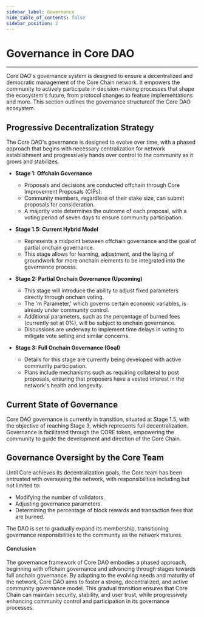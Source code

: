 ```yaml
---
sidebar_label: Governance
hide_table_of_contents: false
sidebar_position: 2
---
```


# Governance in Core DAO
---

Core DAO's governance system is designed to ensure a decentralized and democratic management of the Core Chain network. It empowers the community to actively participate in decision-making processes that shape the ecosystem's future, from protocol changes to feature implementations and more. This section outlines the governance structureof the Core DAO ecosystem.

## Progressive Decentralization Strategy

The Core DAO's governance is designed to evolve over time, with a phased approach that begins with necessary centralization for network establishment and progressively hands over control to the community as it grows and stabilizes.

* **Stage 1: Offchain Governance**
    - Proposals and decisions are conducted offchain through Core Improvement Proposals (CIPs).
    - Community members, regardless of their stake size, can submit proposals for consideration.
    - A majority vote determines the outcome of each proposal, with a voting period of seven days to ensure community participation.

* **Stage 1.5: Current Hybrid Model**
    - Represents a midpoint between offchain governance and the goal of partial onchain governance.
    - This stage allows for learning, adjustment, and the laying of groundwork for more onchain elements to be integrated into the governance process.

* **Stage 2: Partial Onchain Governance (Upcoming)**
    - This stage will introduce the ability to adjust fixed parameters directly through onchain voting.
    - The 'm Parameter,' which governs certain economic variables, is already under community control.
    - Additional parameters, such as the percentage of burned fees (currently set at 0%), will be subject to onchain governance.
    - Discussions are underway to implement time delays in voting to mitigate vote selling and similar concerns.

* **Stage 3: Full Onchain Governance (Goal)**
    - Details for this stage are currently being developed with active community participation.
    - Plans include mechanisms such as requiring collateral to post proposals, ensuring that proposers have a vested interest in the network's health and longevity.


## Current State of Governance

Core DAO governance is currently in transition, situated at Stage 1.5, with the objective of reaching Stage 3, which represents full decentralization. Governance is facilitated through the CORE token, empowering the community to guide the development and direction of the Core Chain.

## Governance Oversight by the Core Team

Until Core achieves its decentralization goals, the Core team has been entrusted with overseeing the network, with responsibilities including but not limited to:

- Modifying the number of validators.
- Adjusting governance parameters.
- Determining the percentage of block rewards and transaction fees that are burned.

The DAO is set to gradually expand its membership, transitioning governance responsibilities to the community as the network matures.

#### Conclusion

The governance framework of Core DAO embodies a phased approach, beginning with offchain governance and advancing through stages towards full onchain governance. By adapting to the evolving needs and maturity of the network, Core DAO aims to foster a strong, decentralized, and active community governance model. This gradual transition ensures that Core Chain can maintain security, stability, and user trust, while progressively enhancing community control and participation in its governance processes.
